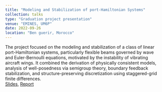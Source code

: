 ```yaml
---
title: "Modeling and Stabilization of port-Hamiltonian Systems"
collection: talks
type: "Graduation project presentation"
venue: "EMINES, UM6P"
date: 2022-09-26
location: "Ben guerir, Morocco"
---
```


The project focused on the modeling and stabilization of a class of linear port-Hamiltonian systems, particularly flexible beams governed by wave and Euler-Bernoulli equations, motivated by the instability of vibrating aircraft wings. It combined the derivation of physically consistent models, analysis of well-posedness via semigroup theory, boundary feedback stabilization, and structure-preserving discretization using staggered-grid finite differences.\
[Slides](https://ahlamouardi.github.io/AOUARDI/files/Presentation.pdf), [Report](https://ahlamouardi.github.io/AOUARDI/files/Report.pdf)
